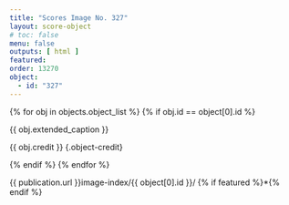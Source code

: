 ```yaml
---
title: "Scores Image No. 327"
layout: score-object
# toc: false
menu: false
outputs: [ html ]
featured: 
order: 13270
object:
  - id: "327"
---
```


{% for obj in objects.object_list %}
{% if obj.id == object[0].id %}

{{ obj.extended_caption }}

{{ obj.credit }} {.object-credit}

{% endif %}
{% endfor %}

<div class="object-credit object-url is-print-only">

{{ publication.url }}image-index/{{ object[0].id }}/ {% if featured %}*{% endif %}

</div>
